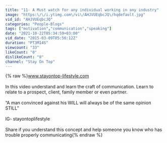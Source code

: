 ```yaml
---
title: "11- A Must watch for any individual working in any industry"
image: "https:\/\/i.ytimg.com\/vi\/AHJVUEqbcJQ\/hqdefault.jpg"
vid_id: "AHJVUEqbcJQ"
categories: "People-Blogs"
tags: ["motivation","communication","speaking"]
date: "2021-10-22T05:34:59+03:00"
vid_date: "2015-03-09T05:56:12Z"
duration: "PT3M14S"
viewcount: "33"
likeCount: "0"
dislikeCount: "0"
channel: "Stay On Top"
---
```

{% raw %}www.stayontop-lifestyle.com<br /><br />In this video understand and learn the craft of communication.  Learn to relate to a prospect, client, family member or even partner. <br /><br />“A man convinced against his WILL will always be of the same opinion STILL”<br /><br />IG- stayontoplifestyle<br /><br />Share if you understand this concept and help someone you know who has trouble properly communicating{% endraw %}
